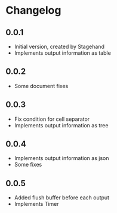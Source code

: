 # Changelog

## 0.0.1

- Initial version, created by Stagehand
- Implements output information as table

## 0.0.2

- Some document fixes

## 0.0.3

- Fix condition for cell separator
- Implements output information as tree

## 0.0.4

- Implements output information as json
- Some fixes

## 0.0.5

- Added flush buffer before each output
- Implements Timer